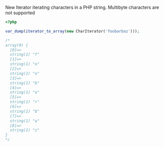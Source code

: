 New Iterator iterating characters in a PHP string.
Multibyte characters are not supported

```php
<?php

var_dump(iterator_to_array(new CharIterator('foobarbaz')));

/*
array(9) {
  [0]=>
  string(1) "f"
  [1]=>
  string(1) "o"
  [2]=>
  string(1) "o"
  [3]=>
  string(1) "b"
  [4]=>
  string(1) "a"
  [5]=>
  string(1) "r"
  [6]=>
  string(1) "b"
  [7]=>
  string(1) "a"
  [8]=>
  string(1) "z"
}
*/
```
